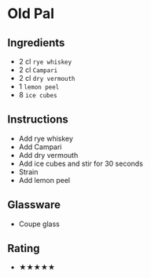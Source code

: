 # Old Pal

## Ingredients
- 2 cl `rye whiskey`
- 2 cl `Campari`
- 2 cl `dry vermouth`
- 1 `lemon peel`
- 8 `ice cubes`

## Instructions
- Add rye whiskey
- Add Campari
- Add dry vermouth
- Add ice cubes and stir for 30 seconds
- Strain
- Add lemon peel

## Glassware
- Coupe glass

## Rating
- ★★★★★